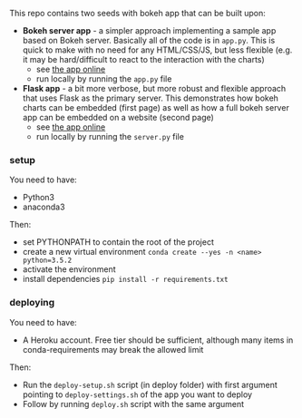 This repo contains two seeds with bokeh app that can be built upon:
* **Bokeh server app** - a simpler approach implementing a sample app based on Bokeh server. Basically all of the code is
 in `app.py`. This is quick to make with no need for any HTML/CSS/JS, but less flexible (e.g. it may be hard/difficult
 to react to the interaction with the charts)
    * see [the app online](https://bokeh-server-app-seed.herokuapp.com/serve_app)
    * run locally by running the `app.py` file
* **Flask app** - a bit more verbose, but more robust and flexible approach that uses Flask as the primary server. This 
demonstrates how bokeh charts can be embedded (first page) as well as how a full bokeh server app can be embedded 
on a website (second page)
    * see [the app online](https://flask-app-seed.herokuapp.com/)
    * run locally by running the `server.py` file

### setup

You need to have:
* Python3
* anaconda3

Then:
* set PYTHONPATH to contain the root of the project 
* create a new virtual environment `conda create --yes -n <name> python=3.5.2`
* activate the environment
* install dependencies `pip install -r requirements.txt`


### deploying

You need to have:
* A Heroku account. Free tier should be sufficient, although many items in conda-requirements may break 
the allowed limit

Then:
* Run the `deploy-setup.sh` script (in deploy folder) with first argument pointing to `deploy-settings.sh` of 
 the app you want to deploy
* Follow by running `deploy.sh` script with the same argument
    
